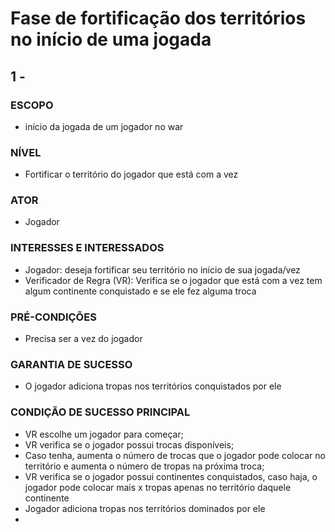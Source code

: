 # Fase de fortificação dos territórios no início de uma jogada
## 1 - 
### ESCOPO
- início da jogada de um jogador no war
### NÍVEL
- Fortificar o território do jogador que está com a vez
### ATOR
- Jogador
### INTERESSES E INTERESSADOS
- Jogador: deseja fortificar seu território no início de sua jogada/vez
- Verificador de Regra (VR): Verifica se o jogador que está com a vez tem algum continente conquistado e se ele fez alguma troca
### PRÉ-CONDIÇÕES
- Precisa ser a vez do jogador
### GARANTIA DE SUCESSO
- O jogador adiciona tropas nos territórios conquistados por ele
### CONDIÇÃO DE SUCESSO PRINCIPAL
- VR escolhe um jogador para começar;
- VR verifica se o jogador possui trocas disponíveis;
- Caso tenha, aumenta o número de trocas que o jogador pode colocar no território e aumenta o número de tropas na próxima troca;
- VR verifica se o jogador possui continentes conquistados, caso haja, o jogador pode colocar mais x tropas apenas no território daquele continente
- Jogador adiciona tropas nos territórios dominados por ele
- 
